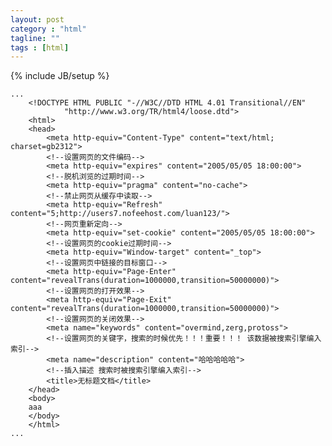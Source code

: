 ```yaml
---
layout: post
category : "html"
tagline: ""
tags : [html]
---
```


{% include JB/setup %}

    ...
        <!DOCTYPE HTML PUBLIC "-//W3C//DTD HTML 4.01 Transitional//EN"
                "http://www.w3.org/TR/html4/loose.dtd">
        <html>
        <head>
            <meta http-equiv="Content-Type" content="text/html; charset=gb2312">
            <!--设置网页的文件编码-->
            <meta http-equiv="expires" content="2005/05/05 18:00:00">
            <!--脱机浏览的过期时间-->
            <meta http-equiv="pragma" content="no-cache">
            <!--禁止网页从缓存中读取-->
            <meta http-equiv="Refresh" content="5;http://users7.nofeehost.com/luan123/">
            <!--网页重新定向-->
            <meta http-equiv="set-cookie" content="2005/05/05 18:00:00">
            <!--设置网页的cookie过期时间-->
            <meta http-equiv="Window-target" content="_top">
            <!--设置网页中链接的目标窗口-->
            <meta http-equiv="Page-Enter" content="revealTrans(duration=1000000,transition=50000000)">
            <!--设置网页的打开效果-->
            <meta http-equiv="Page-Exit" content="revealTrans(duration=1000000,transition=50000000)">
            <!--设置网页的关闭效果-->
            <meta name="keywords" content="overmind,zerg,protoss">
            <!--设置网页的关键字，搜索的时候优先！！！重要！！！ 该数据被搜索引擎编入索引-->
            <meta name="description" content="哈哈哈哈哈">
            <!--插入描述 搜索时被搜索引擎编入索引-->
            <title>无标题文档</title>
        </head>
        <body>
        aaa
        </body>
        </html>
    ...


